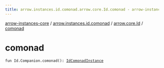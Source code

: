 ```yaml
---
title: arrow.instances.id.comonad.arrow.core.Id.comonad - arrow-instances-core
---
```


[arrow-instances-core](../../index.html) / [arrow.instances.id.comonad](../index.html) / [arrow.core.Id](index.html) / [comonad](./comonad.html)

# comonad

`fun Id.Companion.comonad(): `[`IdComonadInstance`](../../arrow.instances/-id-comonad-instance/index.html)